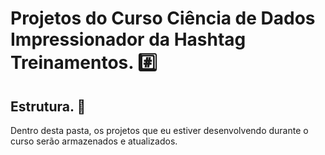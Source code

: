 # Projetos do Curso Ciência de Dados Impressionador da Hashtag Treinamentos. #️⃣

## Estrutura. 📁
Dentro desta pasta, os projetos que eu estiver desenvolvendo durante o curso serão armazenados e atualizados. 
